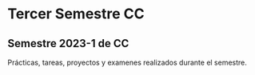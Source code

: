 # Tercer Semestre CC

## Semestre 2023-1 de CC

Prácticas, tareas, proyectos y examenes realizados durante el semestre.

